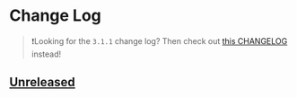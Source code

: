 # Change Log

> ❗Looking for the `3.1.1` change log?
> Then check out [this CHANGELOG](https://github.com/cashapp/multiplatform-paging/blob/main/CHANGELOG.md) instead! 

## [Unreleased]

[Unreleased]: https://github.com/cashapp/multiplatform-paging/compare/3.2.0-alpha05-0.2.1...main-3.2.0-alpha05
